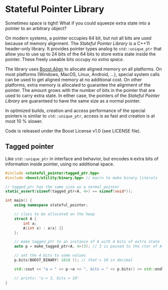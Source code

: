 # Stateful Pointer Library

Sometimes space is tight! What if you could squeeze extra state into a pointer to an arbitrary object?

On modern systems, a pointer occupies 64 bit, but not all bits are used because of memory alignment. The *Stateful Pointer Library* is a C++11 header-only library. It provides pointer types analog to `std::unique_ptr` that allow you to use up to 24 bits of the 64 bits to store extra state inside the pointer. These freely useable bits occupy *no extra space*.

The library uses [Boost.Align](http://www.boost.org/doc/libs/1_65_1/doc/html/align.html) to allocate aligned memory on all platforms. On most platforms (Windows, MacOS, Linux, Android, ...), special system calls can be used to get aligned memory at no additional cost. On other platforms, extra memory is allocated to guarantee the alignment of the pointer. The amount grows with the number of bits in the pointer that are used to carry extra state. In either case, the pointers of the *Stateful Pointer Library* are guaranteed to have the same size as a normal pointer.

In optimized builds, creation and access performance of the special pointers is similar to `std::unique_ptr`, access is as fast and creation is at most 10 % slower.

Code is released under the Boost License v1.0 (see LICENSE file).

## Tagged pointer

Like `std::unique_ptr` in interface and behavior, but encodes `N` extra bits of information inside pointer, using no additional space.

```C++
#include <stateful_pointer/tagged_ptr.hpp>
#include <boost/utility/binary.hpp> // macro to make binary literals

// tagged_ptr has the same size as a normal pointer
static_assert(sizeof(tagged_ptr<A, 4>) == sizeof(void*));

int main() {
    using namespace stateful_pointer;

    // class to be allocated on the heap
    struct A {
        int a;
        A(int x) : a(x) {}
    };

    // make tagged_ptr to an instance of A with 4 bits of extra state
    auto p = make_tagged_ptr<A, 4>(3); // 3 is passed to the ctor of A

    // set the 4 bits to some values
    p.bits(BOOST_BINARY( 1010 )); // that's 10 in decimal

    std::cout << "a = " << p->a << ", bits = " << p.bits() << std::endl;

    // prints: "a = 3, bits = 10"
}
```
